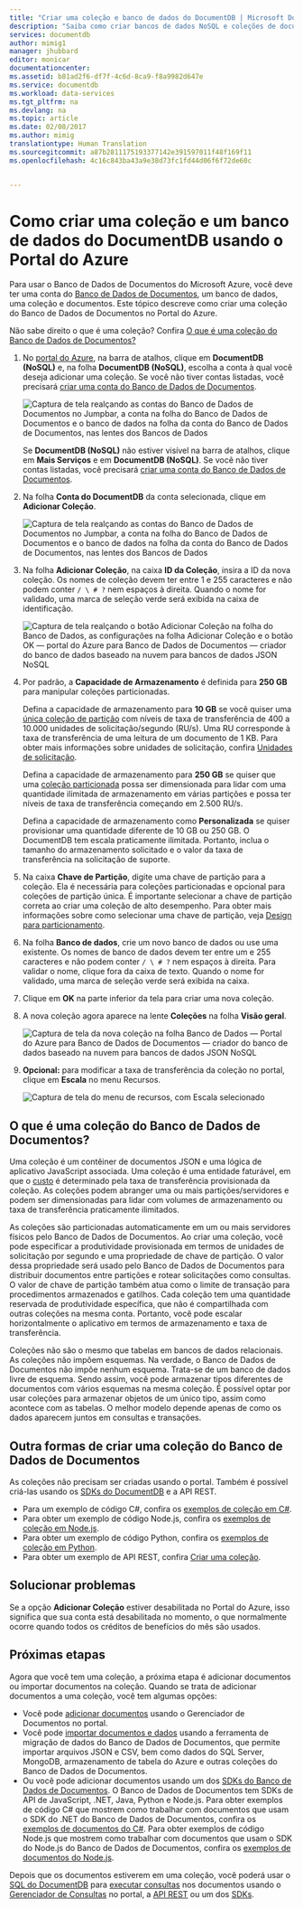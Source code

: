 ```yaml
---
title: "Criar uma coleção e banco de dados do DocumentDB | Microsoft Docs"
description: "Saiba como criar bancos de dados NoSQL e coleções de documento JSON usando o portal de serviço online para Azure DocumentDB, um banco de dados de documento com base na nuvem. Obtenha hoje mesmo uma avaliação gratuita."
services: documentdb
author: mimig1
manager: jhubbard
editor: monicar
documentationcenter: 
ms.assetid: b81ad2f6-df7f-4c6d-8ca9-f8a9982d647e
ms.service: documentdb
ms.workload: data-services
ms.tgt_pltfrm: na
ms.devlang: na
ms.topic: article
ms.date: 02/08/2017
ms.author: mimig
translationtype: Human Translation
ms.sourcegitcommit: a87b2811175193377142e391597011f48f169f11
ms.openlocfilehash: 4c16c843ba43a9e38d73fc1fd44d06f6f72de60c


---
```

# <a name="how-to-create-a-documentdb-collection-and-database-using-the-azure-portal"></a>Como criar uma coleção e um banco de dados do DocumentDB usando o Portal do Azure
Para usar o Banco de Dados de Documentos do Microsoft Azure, você deve ter uma conta do [Banco de Dados de Documentos](documentdb-create-account.md), um banco de dados, uma coleção e documentos. Este tópico descreve como criar uma coleção do Banco de Dados de Documentos no Portal do Azure.

Não sabe direito o que é uma coleção? Confira [O que é uma coleção do Banco de Dados de Documentos?](#what-is-a-documentdb-collection)

1. No [portal do Azure](https://portal.azure.com/), na barra de atalhos, clique em **DocumentDB (NoSQL)** e, na folha **DocumentDB (NoSQL)**, escolha a conta à qual você deseja adicionar uma coleção. Se você não tiver contas listadas, você precisará [criar uma conta do Banco de Dados de Documentos](documentdb-create-account.md).

   ![Captura de tela realçando as contas do Banco de Dados de Documentos no Jumpbar, a conta na folha do Banco de Dados de Documentos e o banco de dados na folha da conta do Banco de Dados de Documentos, nas lentes dos Bancos de Dados](./media/documentdb-create-collection/docdb-database-creation-1-2.png)

   Se **DocumentDB (NoSQL)** não estiver visível na barra de atalhos, clique em **Mais Serviços** e em **DocumentDB (NoSQL)**. Se você não tiver contas listadas, você precisará [criar uma conta do Banco de Dados de Documentos](documentdb-create-account.md).
2. Na folha **Conta do DocumentDB** da conta selecionada, clique em **Adicionar Coleção**.

    ![Captura de tela realçando as contas do Banco de Dados de Documentos no Jumpbar, a conta na folha do Banco de Dados de Documentos e o banco de dados na folha da conta do Banco de Dados de Documentos, nas lentes dos Bancos de Dados](./media/documentdb-create-collection/docdb-database-creation-3.png)
3. Na folha **Adicionar Coleção**, na caixa **ID da Coleção**, insira a ID da nova coleção. Os nomes de coleção devem ter entre 1 e 255 caracteres e não podem conter `/ \ # ?` nem espaços à direita. Quando o nome for validado, uma marca de seleção verde será exibida na caixa de identificação.

    ![Captura de tela realçando o botão Adicionar Coleção na folha do Banco de Dados, as configurações na folha Adicionar Coleção e o botão OK — portal do Azure para Banco de Dados de Documentos — criador do banco de dados baseado na nuvem para bancos de dados JSON NoSQL](./media/documentdb-create-collection/docdb-collection-creation-5-8.png)
4. Por padrão, a **Capacidade de Armazenamento** é definida para **250 GB** para manipular coleções particionadas.

    Defina a capacidade de armazenamento para **10 GB** se você quiser uma [única coleção de partição](documentdb-partition-data.md#single-partition-and-partitioned-collections) com níveis de taxa de transferência de 400 a 10.000 unidades de solicitação/segundo (RU/s). Uma RU corresponde à taxa de transferência de uma leitura de um documento de 1 KB. Para obter mais informações sobre unidades de solicitação, confira [Unidades de solicitação](documentdb-request-units.md).

    Defina a capacidade de armazenamento para **250 GB** se quiser que uma [coleção particionada](documentdb-partition-data.md#single-partition-and-partitioned-collections) possa ser dimensionada para lidar com uma quantidade ilimitada de armazenamento em várias partições e possa ter níveis de taxa de transferência começando em 2.500 RU/s.

    Defina a capacidade de armazenamento como **Personalizada** se quiser provisionar uma quantidade diferente de 10 GB ou 250 GB. O DocumentDB tem escala praticamente ilimitada. Portanto, inclua o tamanho do armazenamento solicitado e o valor da taxa de transferência na solicitação de suporte.

6. Na caixa **Chave de Partição**, digite uma chave de partição para a coleção. Ela é necessária para coleções particionadas e opcional para coleções de partição única. É importante selecionar a chave de partição correta ao criar uma coleção de alto desempenho. Para obter mais informações sobre como selecionar uma chave de partição, veja [Design para particionamento](documentdb-partition-data.md#designing-for-partitioning).
7. Na folha **Banco de dados**, crie um novo banco de dados ou use uma existente. Os nomes de banco de dados devem ter entre um e 255 caracteres e não podem conter `/ \ # ?` nem espaços à direita. Para validar o nome, clique fora da caixa de texto. Quando o nome for validado, uma marca de seleção verde será exibida na caixa.
8. Clique em **OK** na parte inferior da tela para criar uma nova coleção.
9. A nova coleção agora aparece na lente **Coleções** na folha **Visão geral**.

    ![Captura de tela da nova coleção na folha Banco de Dados — Portal do Azure para Banco de Dados de Documentos — criador do banco de dados baseado na nuvem para bancos de dados JSON NoSQL](./media/documentdb-create-collection/docdb-collection-creation-9.png)
10. **Opcional:** para modificar a taxa de transferência da coleção no portal, clique em **Escala** no menu Recursos.

    ![Captura de tela do menu de recursos, com Escala selecionado](./media/documentdb-create-collection/docdb-collection-creation-scale.png)

## <a name="what-is-a-documentdb-collection"></a>O que é uma coleção do Banco de Dados de Documentos?
Uma coleção é um contêiner de documentos JSON e uma lógica de aplicativo JavaScript associada. Uma coleção é uma entidade faturável, em que o [custo](documentdb-performance-levels.md) é determinado pela taxa de transferência provisionada da coleção. As coleções podem abranger uma ou mais partições/servidores e podem ser dimensionadas para lidar com volumes de armazenamento ou taxa de transferência praticamente ilimitados.

As coleções são particionadas automaticamente em um ou mais servidores físicos pelo Banco de Dados de Documentos. Ao criar uma coleção, você pode especificar a produtividade provisionada em termos de unidades de solicitação por segundo e uma propriedade de chave de partição. O valor dessa propriedade será usado pelo Banco de Dados de Documentos para distribuir documentos entre partições e rotear solicitações como consultas. O valor de chave de partição também atua como o limite de transação para procedimentos armazenados e gatilhos. Cada coleção tem uma quantidade reservada de produtividade específica, que não é compartilhada com outras coleções na mesma conta. Portanto, você pode escalar horizontalmente o aplicativo em termos de armazenamento e taxa de transferência.

Coleções não são o mesmo que tabelas em bancos de dados relacionais. As coleções não impõem esquemas. Na verdade, o Banco de Dados de Documentos não impõe nenhum esquema. Trata-se de um banco de dados livre de esquema. Sendo assim, você pode armazenar tipos diferentes de documentos com vários esquemas na mesma coleção. É possível optar por usar coleções para armazenar objetos de um único tipo, assim como acontece com as tabelas. O melhor modelo depende apenas de como os dados aparecem juntos em consultas e transações.

## <a name="other-ways-to-create-a-documentdb-collection"></a>Outra formas de criar uma coleção do Banco de Dados de Documentos
As coleções não precisam ser criadas usando o portal. Também é possível criá-las usando os [SDKs do DocumentDB](documentdb-sdk-dotnet.md) e a API REST.

* Para um exemplo de código C#, confira os [exemplos de coleção em C#](documentdb-dotnet-samples.md#collection-examples).
* Para obter um exemplo de código Node.js, confira os [exemplos de coleção em Node.js](documentdb-nodejs-samples.md#collection-examples).
* Para obter um exemplo de código Python, confira os [exemplos de coleção em Python](documentdb-python-samples.md#collection-examples).
* Para obter um exemplo de API REST, confira [Criar uma coleção](https://msdn.microsoft.com/library/azure/mt489078.aspx).

## <a name="troubleshooting"></a>Solucionar problemas
Se a opção **Adicionar Coleção** estiver desabilitada no Portal do Azure, isso significa que sua conta está desabilitada no momento, o que normalmente ocorre quando todos os créditos de benefícios do mês são usados.    

## <a name="next-steps"></a>Próximas etapas
Agora que você tem uma coleção, a próxima etapa é adicionar documentos ou importar documentos na coleção. Quando se trata de adicionar documentos a uma coleção, você tem algumas opções:

* Você pode [adicionar documentos](documentdb-view-json-document-explorer.md) usando o Gerenciador de Documentos no portal.
* Você pode [importar documentos e dados](documentdb-import-data.md) usando a ferramenta de migração de dados do Banco de Dados de Documentos, que permite importar arquivos JSON e CSV, bem como dados do SQL Server, MongoDB, armazenamento de tabela do Azure e outras coleções do Banco de Dados de Documentos.
* Ou você pode adicionar documentos usando um dos [SDKs do Banco de Dados de Documentos](documentdb-sdk-dotnet.md). O Banco de Dados de Documentos tem SDKs de API de JavaScript, .NET, Java, Python e Node.js. Para obter exemplos de código C# que mostrem como trabalhar com documentos que usam o SDK do .NET do Banco de Dados de Documentos, confira os [exemplos de documentos do C#](documentdb-dotnet-samples.md#document-examples). Para obter exemplos de código Node.js que mostrem como trabalhar com documentos que usam o SDK do Node.js do Banco de Dados de Documentos, confira os [exemplos de documentos do Node.js](documentdb-nodejs-samples.md#document-examples).

Depois que os documentos estiverem em uma coleção, você poderá usar o [SQL do DocumentDB](documentdb-sql-query.md) para [executar consultas](documentdb-sql-query.md#executing-sql-queries) nos documentos usando o [Gerenciador de Consultas](documentdb-query-collections-query-explorer.md) no portal, a [API REST](https://msdn.microsoft.com/library/azure/dn781481.aspx) ou um dos [SDKs](documentdb-sdk-dotnet.md). 



<!--HONumber=Feb17_HO2-->


